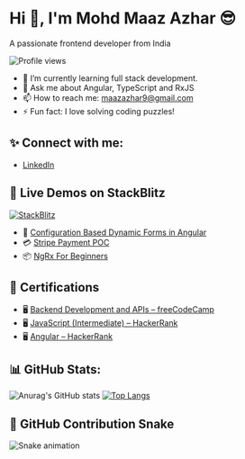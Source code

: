 # Hi 👋, I'm Mohd Maaz Azhar 😎
A passionate frontend developer from India

![Profile views](https://komarev.com/ghpvc/?username=maaz-azhar-9&color=blue)

- 🌱 I’m currently learning full stack development.
- 💬 Ask me about Angular, TypeScript and RxJS
- 📫 How to reach me: maazazhar9@gmail.com
- ⚡ Fun fact: I love solving coding puzzles!


## ✨ Connect with me:
- [LinkedIn](https://linkedin.com/in/mohd-maaz-azhar-57847716b)


## 🚀 Live Demos on StackBlitz

[![StackBlitz](https://img.shields.io/badge/StackBlitz-Live%20Demos-blue?logo=stackblitz)](https://stackblitz.com/maaz-azhar-9)

- 🧩 [Configuration Based Dynamic Forms in Angular](https://stackblitz.com/edit/stackblitz-starters-oqnwh9?file=src%2Fmain.ts)
- 💳 [Stripe Payment POC](https://stackblitz.com/edit/stackblitz-starters-pimiyusb?file=src%2Fmain.ts)
- 📦 [NgRx For Beginners](https://stackblitz.com/edit/stackblitz-starters-hfb7qffh?file=src%2Fmain.ts)


## 📜 Certifications

- 🖥️ [Backend Development and APIs – freeCodeCamp](https://www.freecodecamp.org/certification/fcc7fe1cb2d-99e1-497a-b962-c5737c5ce63a/back-end-development-and-apis)
- 🖥️ [JavaScript (Intermediate) – HackerRank](https://www.hackerrank.com/certificates/d4a776f565ff)
- 🖥️ [Angular – HackerRank](https://www.hackerrank.com/certificates/273910a202c9)



## 📊 GitHub Stats:
![Anurag's GitHub stats](https://github-readme-stats.vercel.app/api?username=maaz-azhar-9&show_icons=true&theme=radical)
[![Top Langs](https://github-readme-stats.vercel.app/api/top-langs/?username=maaz-azhar-9&layout=compact&theme=radical)](https://github.com/maaz-azhar-9)


## 🐍 GitHub Contribution Snake

![Snake animation](https://github.com/maazdev/maazdev/blob/output/github-contribution-grid-snake.svg)






